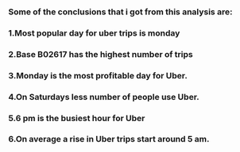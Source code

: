 ### Some of the conclusions that i got from this analysis are:
### 1.Most popular day for uber trips is monday
### 2.Base B02617 has the highest number of trips
### 3.Monday is the most profitable day for Uber.
### 4.On Saturdays less number of people use Uber.
### 5.6 pm is the busiest hour for Uber
### 6.On average a rise in Uber trips start around 5 am.
